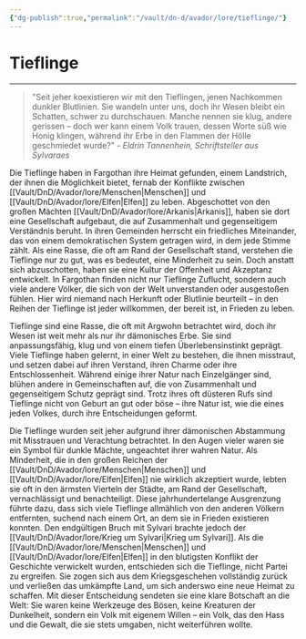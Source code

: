 ```yaml
---
{"dg-publish":true,"permalink":"/vault/dn-d/avador/lore/tieflinge/"}
---
```


# Tieflinge
___
>"Seit jeher koexistieren wir mit den Tieflingen, jenen Nachkommen dunkler Blutlinien. Sie wandeln unter uns, doch ihr Wesen bleibt ein Schatten, schwer zu durchschauen. Manche nennen sie klug, andere gerissen – doch wer kann einem Volk trauen, dessen Worte süß wie Honig klingen, während ihr Erbe in den Flammen der Hölle geschmiedet wurde?" - *Eldrin Tannenhein, Schriftsteller aus Sylvaraes*

Die Tieflinge haben in Fargothan ihre Heimat gefunden, einem Landstrich, der ihnen die Möglichkeit bietet, fernab der Konflikte zwischen [[Vault/DnD/Avador/lore/Menschen\|Menschen]] und [[Vault/DnD/Avador/lore/Elfen\|Elfen]] zu leben. Abgeschottet von den großen Mächten [[Vault/DnD/Avador/lore/Arkanis\|Arkanis]], haben sie dort eine Gesellschaft aufgebaut, die auf Zusammenhalt und gegenseitigem Verständnis beruht. In ihren Gemeinden herrscht ein friedliches Miteinander, das von einem demokratischen System getragen wird, in dem jede Stimme zählt. Als eine Rasse, die oft am Rand der Gesellschaft stand, verstehen die Tieflinge nur zu gut, was es bedeutet, eine Minderheit zu sein. Doch anstatt sich abzuschotten, haben sie eine Kultur der Offenheit und Akzeptanz entwickelt. In Fargothan finden nicht nur Tieflinge Zuflucht, sondern auch viele andere Völker, die sich von der Welt unverstanden oder ausgestoßen fühlen. Hier wird niemand nach Herkunft oder Blutlinie beurteilt – in den Reihen der Tieflinge ist jeder willkommen, der bereit ist, in Frieden zu leben.

Tieflinge sind eine Rasse, die oft mit Argwohn betrachtet wird, doch ihr Wesen ist weit mehr als nur ihr dämonisches Erbe. Sie sind anpassungsfähig, klug und von einem tiefen Überlebensinstinkt geprägt. Viele Tieflinge haben gelernt, in einer Welt zu bestehen, die ihnen misstraut, und setzen dabei auf ihren Verstand, ihren Charme oder ihre Entschlossenheit. Während einige ihrer Natur nach Einzelgänger sind, blühen andere in Gemeinschaften auf, die von Zusammenhalt und gegenseitigem Schutz geprägt sind. Trotz ihres oft düsteren Rufs sind Tieflinge nicht von Geburt an gut oder böse – ihre Natur ist, wie die eines jeden Volkes, durch ihre Entscheidungen geformt.

Die Tieflinge wurden seit jeher aufgrund ihrer dämonischen Abstammung mit Misstrauen und Verachtung betrachtet. In den Augen vieler waren sie ein Symbol für dunkle Mächte, ungeachtet ihrer wahren Natur. Als Minderheit, die in den großen Reichen der [[Vault/DnD/Avador/lore/Menschen\|Menschen]] und [[Vault/DnD/Avador/lore/Elfen\|Elfen]] nie wirklich akzeptiert wurde, lebten sie oft in den ärmsten Vierteln der Städte, am Rand der Gesellschaft, vernachlässigt und benachteiligt. Diese jahrhundertelange Ausgrenzung führte dazu, dass sich viele Tieflinge allmählich von den anderen Völkern entfernten, suchend nach einem Ort, an dem sie in Frieden existieren konnten. Den endgültigen Bruch mit Sylvari brachte jedoch der [[Vault/DnD/Avador/lore/Krieg um Sylvari\|Krieg um Sylvari]]. Als die [[Vault/DnD/Avador/lore/Menschen\|Menschen]] und [[Vault/DnD/Avador/lore/Elfen\|Elfen]] in den blutigsten Konflikt der Geschichte verwickelt wurden, entschieden sich die Tieflinge, nicht Partei zu ergreifen. Sie zogen sich aus dem Kriegsgeschehen vollständig zurück und verließen das umkämpfte Land, um sich anderswo eine neue Heimat zu schaffen. Mit dieser Entscheidung sendeten sie eine klare Botschaft an die Welt: Sie waren keine Werkzeuge des Bösen, keine Kreaturen der Dunkelheit, sondern ein Volk mit eigenem Willen – ein Volk, das den Hass und die Gewalt, die sie stets umgaben, nicht weiterführen wollte.